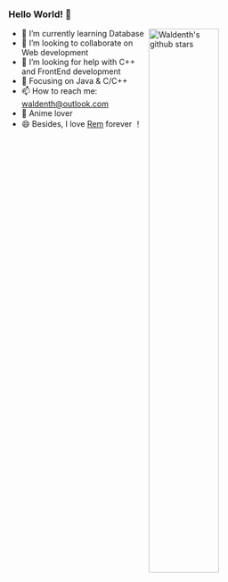 ### Hello World! 👋

<img align="right" alt="Waldenth's github stars" width="50%" src="https://github-readme-stats.vercel.app/api?username=Waldenth&show_icons=true">

- 🔭  I’m currently learning Database
- 👯  I’m looking to collaborate on Web development
- 🤔  I’m looking for help with C++ and FrontEnd 
      development
- :orange_book: Focusing on Java & C/C++
- 📫  How to reach me: waldenth@outlook.com
- 🍧  Anime lover
- 😄 Besides, I love [Rem](https://zh.wikipedia.org/wiki/%E9%9B%B7%E5%A7%86_(%E8%A7%92%E8%89%B2)) forever ！
